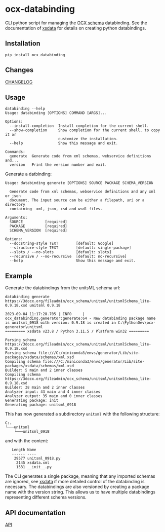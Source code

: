 # ocx-databinding
CLI python script for managing the [OCX schema](https://github.com/OCXStandard/OCX_Schema) databinding.
See the documentation of [xsdata](https://xsdata.readthedocs.io/en/latest/) for details on creating python databindings.

## Installation

    pip install ocx_databinding
## Changes
[CHANGELOG](CHANGELOG.md)

## Usage
    databinding --help
    Usage: databinding [OPTIONS] COMMAND [ARGS]...

    Options:
      --install-completion  Install completion for the current shell.
      --show-completion     Show completion for the current shell, to copy it or
                            customize the installation.
      --help                Show this message and exit.

    Commands:
      generate  Generate code from xml schemas, webservice definitions and...
      version   Print the version number and exit.

Generate a datbinding:

    Usage: databinding generate [OPTIONS] SOURCE PACKAGE SCHEMA_VERSION

      Generate code from xml schemas, webservice definitions and any xml or json
      document. The input source can be either a filepath, uri or a directory
      containing  xml, json, xsd and wsdl files.

    Arguments:
      SOURCE          [required]
      PACKAGE         [required]
      SCHEMA_VERSION  [required]

    Options:
      --docstring-style TEXT        [default: Google]
      --structure-style TEXT        [default: single-package]
      --slots / --no-slots          [default: slots]
      --recursive / --no-recursive  [default: no-recursive]
      --help                        Show this message and exit.

## Example
Generate the databindings from the unitsML schema url:

    databinding generate https://3docx.org/fileadmin/ocx_schema/unitsml/unitsmlSchema_lite-0.9.18.xsd unitsml 0.9.18

    2023-09-04 11:17:28.705 | INFO     | ocx_databinding.generator:generate:64 - New databinding package name is unitsml_0918 with version: 0.9.18 is created in C:\PythonDev\ocx-generator\unitsml
    ========= xsdata v23.8 / Python 3.11.5 / Platform win32 =========

    Parsing schema https://3docx.org/fileadmin/ocx_schema/unitsml/unitsmlSchema_lite-0.9.18.xsd
    Parsing schema file:///C:/miniconda3/envs/generator/Lib/site-packages/xsdata/schemas/xml.xsd
    Compiling schema file:///C:/miniconda3/envs/generator/Lib/site-packages/xsdata/schemas/xml.xsd
    Builder: 5 main and 2 inner classes
    Compiling schema https://3docx.org/fileadmin/ocx_schema/unitsml/unitsmlSchema_lite-0.9.18.xsd
    Builder: 38 main and 2 inner classes
    Analyzer input: 43 main and 4 inner classes
    Analyzer output: 35 main and 0 inner classes
    Generating package: init
    Generating package: unitsml_0918

This has now generated a subdirectory ``unitsml``  with the following structure:


    C:.
    └───unitsml
        └───unitsml_0918
and with the content:

       Length Name
       ------ ----
        29577 unitsml_0918.py
         2145 xsdata.xml
         1531 __init__.py

The CLI generates a single  package, meaning that any imported schemas are ignored, see [xsdata](https://xsdata.readthedocs.io/en/latest/) if more detailed control of the databinding is necessary.
The databindings are also versioned by creating a package name with the version string. This allows us to have multiple databindings representing different schema versions.

## API documentation

[API](https://ocxstandard.github.io/ocx-generator/)
